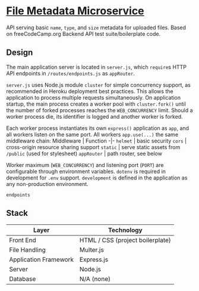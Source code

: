 # [File Metadata Microservice](https://www.freecodecamp.org/learn/apis-and-microservices/apis-and-microservices-projects/file-metadata-microservice)

API serving basic `name`, `type`, and `size` metadata for uploaded files. Based on freeCodeCamp.org Backend API test suite/boilerplate code.

## Design
The main application server is located in `server.js`, which `require`s HTTP API endpoints in `/routes/endpoints.js` as `appRouter`.

`server.js` uses Node.js module `cluster` for simple concurrency support, as recommended in Heroku deployment best practices. This allows the application to process multiple requests simultaneously.
On application startup, the main process creates a worker pool with `cluster.fork()` until the number of forked processes reaches the `WEB_CONCURRENCY` limit. Should a worker process die, its identifier is logged and another worker is forked.

Each worker process instantiates its own `express()` application as `app`, and all workers listen on the same port. All workers `app.use(...)` the same middleware chain:
Middleware | Function
-|-
`helmet` | basic security
`cors` | cross-origin resource sharing support
`static` | serve static assets from `/public` (used for stylesheet)
`appRouter` | path router, see below

Worker maximum (`WEB_CONCURRENCY`) and listening port (`PORT`) are configurable through environment variables. `dotenv` is required in development for `.env` support. `development` is defined in the application as any non-production environment.

`endpoints` 

## Stack
Layer | Technology
-|-
Front End | HTML / CSS (project boilerplate)
File Handling | Multer.js
Application Framework | Express.js
Server | Node.js
Database | N/A (none)
